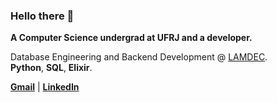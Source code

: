 ### Hello there 👋

**A Computer Science undergrad at UFRJ and a developer.**

Database Engineering and Backend Development @ [LAMDEC](https://github.com/lamdec/).<br>
**Python**, **SQL**, **Elixir**.

<a href="mailto:pedrohhs@dcc.ufrj.br" target="_blank">**Gmail**</a> | <a href="https://www.linkedin.com/in/pedro-saito-419a08247/" target="_blank">**LinkedIn**</a>
